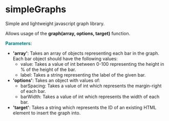 # simpleGraphs
Simple and lightweight javascript graph library.

Allows usage of the <strong stryle="color: burgandy;">graph(array, options, target)</strong> function.

<strong style="color: teal;">Parameters</strong>:
<ul>
<li>
  <strong>'array'</strong>: Takes an array of objects representing each bar in the graph. Each bar object should have the following values:
  <ul>
    <li>value: Takes a value of int between 0-100 representing the height in % of the height of the bar.</li>
    <li>label: Takes a string representing the label of the given bar.</li>
  </ul>
</li>

<li>
  <strong>'options'</strong>: Takes an object with values of:
  <ul>
    <li>barSpacing: Takes a value of int which represents the margin-right of each bar.</li>
    <li>barWidth: Takes a value of int which represents the width of each bar.</li>
  </ul>
</li>

<li>
  <strong>'target'</strong>: Takes a string which represents the ID of an existing HTML element to insert the graph into.
</li>
</ul>
